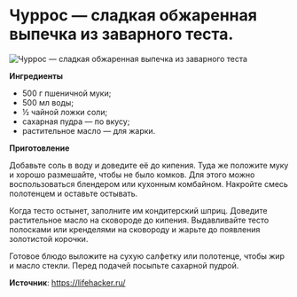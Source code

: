 # Чуррос — сладкая обжаренная выпечка из заварного теста.

![Чуррос — сладкая обжаренная выпечка из заварного теста](/images/Kulinar/Import/churros.jpg 'Чуррос — сладкая обжаренная выпечка из заварного теста')

**Ингредиенты**

- 500 г пшеничной муки;
- 500 мл воды;
- ½ чайной ложки соли;
- сахарная пудра — по вкусу;
- растительное масло — для жарки.

**Приготовление**

Добавьте соль в воду и доведите её до кипения. Туда же положите муку и хорошо размешайте, чтобы не было комков. Для этого можно воспользоваться блендером или кухонным комбайном. Накройте смесь полотенцем и оставьте остывать.

Когда тесто остынет, заполните им кондитерский шприц. Доведите растительное масло на сковороде до кипения. Выдавливайте тесто полосками или кренделями на сковороду и жарьте до появления золотистой корочки.

Готовое блюдо выложите на сухую салфетку или полотенце, чтобы жир и масло стекли. Перед подачей посыпьте сахарной пудрой.

**Источник**: https://lifehacker.ru/
